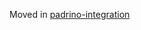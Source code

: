 Moved in [padrino-integration](https://github.com/padrino/padrino-integration/tree/master/fixtures/single-apps)